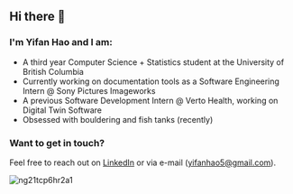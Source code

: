 ## Hi there 👋 
### I'm Yifan Hao and I am:

- A third year Computer Science + Statistics student at the University of British Columbia
- Currently working on documentation tools as a Software Engineering Intern @ Sony Pictures Imageworks
- A previous Software Development Intern @ Verto Health, working on Digital Twin Software
- Obsessed with bouldering and fish tanks (recently)

### Want to get in touch?

Feel free to reach out on [LinkedIn](https://www.linkedin.com/in/yifan-hao03/) or via e-mail (yifanhao5@gmail.com).

![ng21tcp6hr2a1](https://github.com/yhaooo11/yhaooo11/assets/63517269/d6e27788-c42a-41d0-a041-f27e3e77c42e)
